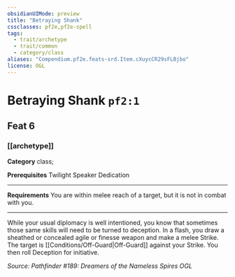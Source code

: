 ```yaml
---
obsidianUIMode: preview
title: "Betraying Shank"
cssclasses: pf2e,pf2e-spell
tags:
  - trait/archetype
  - trait/common
  - category/class
aliases: "Compendium.pf2e.feats-srd.Item.cXuycCR29sFLBjbo"
license: OGL
---
```

# Betraying Shank `pf2:1`
## Feat 6
### [[archetype]]

**Category** class; 



**Prerequisites** Twilight Speaker Dedication
* * *
**Requirements** You are within melee reach of a target, but it is not in combat with you.

* * *

While your usual diplomacy is well intentioned, you know that sometimes those same skills will need to be turned to deception. In a flash, you draw a sheathed or concealed agile or finesse weapon and make a melee Strike. The target is [[Conditions/Off-Guard|Off-Guard]] against your Strike. You then roll Deception for initiative.

*Source: Pathfinder #189: Dreamers of the Nameless Spires*
*OGL*